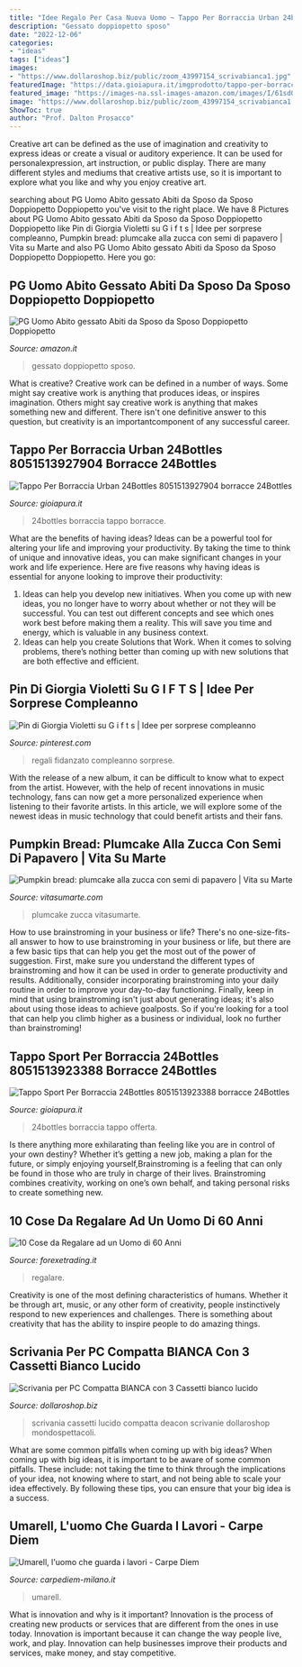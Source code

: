 ```yaml
---
title: "Idee Regalo Per Casa Nuova Uomo ~ Tappo Per Borraccia Urban 24bottles 8051513927904 Borracce 24bottles"
description: "Gessato doppiopetto sposo"
date: "2022-12-06"
categories:
- "ideas"
tags: ["ideas"]
images:
- "https://www.dollaroshop.biz/public/zoom_43997154_scrivabianca1.jpg"
featuredImage: "https://data.gioiapura.it/imgprodotto/tappo-per-borraccia-urban-24bottles-8051513927904_419249_zoom.jpg"
featured_image: "https://images-na.ssl-images-amazon.com/images/I/61sdO5-2q1L._AC_UX342_.jpg"
image: "https://www.dollaroshop.biz/public/zoom_43997154_scrivabianca1.jpg"
ShowToc: true
author: "Prof. Dalton Prosacco"
---
```



Creative art can be defined as the use of imagination and creativity to express ideas or create a visual or auditory experience. It can be used for personalexpression, art instruction, or public display. There are many different styles and mediums that creative artists use, so it is important to explore what you like and why you enjoy creative art.

	

		
searching about PG Uomo Abito gessato Abiti da Sposo da Sposo Doppiopetto Doppiopetto you've visit to the right place. We have 8 Pictures about PG Uomo Abito gessato Abiti da Sposo da Sposo Doppiopetto Doppiopetto like Pin di Giorgia Violetti su G i f t s | Idee per sorprese compleanno, Pumpkin bread: plumcake alla zucca con semi di papavero | Vita su Marte and also PG Uomo Abito gessato Abiti da Sposo da Sposo Doppiopetto Doppiopetto. Here you go:
		
    
## PG Uomo Abito Gessato Abiti Da Sposo Da Sposo Doppiopetto Doppiopetto

<img loading=lazy src="https://images-na.ssl-images-amazon.com/images/I/61sdO5-2q1L._AC_UX342_.jpg" onerror="this.onerror=null;this.src='https://tse2.mm.bing.net/th?id=OIP.nYcdVPB9KvtM8EEpUWh_pAAAAA&amp;pid=15.1';" alt="PG Uomo Abito gessato Abiti da Sposo da Sposo Doppiopetto Doppiopetto">

_Source: amazon.it_

>gessato doppiopetto sposo. 

	

What is creative?
Creative work can be defined in a number of ways. Some might say creative work is anything that produces ideas, or inspires imagination. Others might say creative work is anything that makes something new and different. There isn't one definitive answer to this question, but creativity is an importantcomponent of any successful career.

    
## Tappo Per Borraccia Urban 24Bottles 8051513927904 Borracce 24Bottles

<img loading=lazy src="https://data.gioiapura.it/imgprodotto/tappo-per-borraccia-urban-24bottles-8051513927904_419249_zoom.jpg" onerror="this.onerror=null;this.src='https://tse1.mm.bing.net/th?id=OIP.eqtz-4CVfmjwMlLug_eueAHaHa&amp;pid=15.1';" alt="Tappo Per Borraccia Urban 24Bottles 8051513927904 borracce 24Bottles">

_Source: gioiapura.it_

>24bottles borraccia tappo borracce. 

	

What are the benefits of having ideas?
Ideas can be a powerful tool for altering your life and improving your productivity. By taking the time to think of unique and innovative ideas, you can make significant changes in your work and life experience. Here are five reasons why having ideas is essential for anyone looking to improve their productivity: 
1. Ideas can help you develop new initiatives. When you come up with new ideas, you no longer have to worry about whether or not they will be successful. You can test out different concepts and see which ones work best before making them a reality. This will save you time and energy, which is valuable in any business context. 
2. Ideas can help you create Solutions that Work. When it comes to solving problems, there’s nothing better than coming up with new solutions that are both effective and efficient.

    
## Pin Di Giorgia Violetti Su G I F T S | Idee Per Sorprese Compleanno

<img loading=lazy src="https://i.pinimg.com/originals/f7/bd/0e/f7bd0edbc7ee7ebf75e688d374d2440b.jpg" onerror="this.onerror=null;this.src='https://tse3.mm.bing.net/th?id=OIP.lkcGaJsF9FfZl2N0nxG6wgHaNK&amp;pid=15.1';" alt="Pin di Giorgia Violetti su G i f t s | Idee per sorprese compleanno">

_Source: pinterest.com_

>regali fidanzato compleanno sorprese. 

	

With the release of a new album, it can be difficult to know what to expect from the artist. However, with the help of recent innovations in music technology, fans can now get a more personalized experience when listening to their favorite artists. In this article, we will explore some of the newest ideas in music technology that could benefit artists and their fans.

    
## Pumpkin Bread: Plumcake Alla Zucca Con Semi Di Papavero | Vita Su Marte

<img loading=lazy src="https://i0.wp.com/www.vitasumarte.com/wp-content/uploads/2015/01/foto229.jpg?fit=1200%2C1200&amp;ssl=1" onerror="this.onerror=null;this.src='https://tse3.mm.bing.net/th?id=OIP.o3oDzi6GiRaVWZXOoH4nIgHaHa&amp;pid=15.1';" alt="Pumpkin bread: plumcake alla zucca con semi di papavero | Vita su Marte">

_Source: vitasumarte.com_

>plumcake zucca vitasumarte. 

	

How to use brainstroming in your business or life?
There's no one-size-fits-all answer to how to use brainstroming in your business or life, but there are a few basic tips that can help you get the most out of the power of suggestion. First, make sure you understand the different types of brainstroming and how it can be used in order to generate productivity and results. Additionally, consider incorporating brainstroming into your daily routine in order to improve your day-to-day functioning. Finally, keep in mind that using brainstroming isn't just about generating ideas; it's also about using those ideas to achieve goalposts. So if you're looking for a tool that can help you climb higher as a business or individual, look no further than brainstroming!

    
## Tappo Sport Per Borraccia 24Bottles 8051513923388 Borracce 24Bottles

<img loading=lazy src="https://data.gioiapura.it/imgprodotto/tappo-sport-per-borraccia-24bottles-8051513923388_403205_zoom.jpg" onerror="this.onerror=null;this.src='https://tse3.mm.bing.net/th?id=OIP.wVTr4fUz0mUVpe0ORSXdJQHaHa&amp;pid=15.1';" alt="Tappo Sport Per Borraccia 24Bottles 8051513923388 borracce 24Bottles">

_Source: gioiapura.it_

>24bottles borraccia tappo offerta. 

	

Is there anything more exhilarating than feeling like you are in control of your own destiny? Whether it’s getting a new job, making a plan for the future, or simply enjoying yourself,Brainstroming is a feeling that can only be found in those who are truly in charge of their lives. Brainstroming combines creativity, working on one’s own behalf, and taking personal risks to create something new.

    
## 10 Cose Da Regalare Ad Un Uomo Di 60 Anni

<img loading=lazy src="http://www.forexetrading.it/wordpress/wp-content/uploads/2017/06/15-cose-da-Regalare-ad-un-Uomo-di-60-Anni-e1498213092498.jpg" onerror="this.onerror=null;this.src='https://tse1.mm.bing.net/th?id=OIP.Bs1zqaSh8P8GreZY4UiV8gHaHa&amp;pid=15.1';" alt="10 Cose da Regalare ad un Uomo di 60 Anni">

_Source: forexetrading.it_

>regalare. 

	

Creativity is one of the most defining characteristics of humans. Whether it be through art, music, or any other form of creativity, people instinctively respond to new experiences and challenges. There is something about creativity that has the ability to inspire people to do amazing things.

    
## Scrivania Per PC Compatta BIANCA Con 3 Cassetti Bianco Lucido

<img loading=lazy src="https://www.dollaroshop.biz/public/zoom_43997154_scrivabianca1.jpg" onerror="this.onerror=null;this.src='https://tse3.mm.bing.net/th?id=OIP.3sMzvr0PJ_hLd9oADWDlBgHaHa&amp;pid=15.1';" alt="Scrivania per PC Compatta BIANCA con 3 Cassetti bianco lucido">

_Source: dollaroshop.biz_

>scrivania cassetti lucido compatta deacon scrivanie dollaroshop mondospettacoli. 

	

What are some common pitfalls when coming up with big ideas?
When coming up with big ideas, it is important to be aware of some common pitfalls. These include: not taking the time to think through the implications of your idea, not knowing where to start, and not being able to scale your idea effectively. By following these tips, you can ensure that your big idea is a success.

    
## Umarell, L&#039;uomo Che Guarda I Lavori - Carpe Diem

<img loading=lazy src="https://carpediem-milano.it/wp-content/uploads/2020/10/UMARELL1.jpg" onerror="this.onerror=null;this.src='https://tse1.mm.bing.net/th?id=OIP.mz4xIoWkCy9ho8Tqwacq2QHaH_&amp;pid=15.1';" alt="Umarell, l&#039;uomo che guarda i lavori - Carpe Diem">

_Source: carpediem-milano.it_

>umarell. 

	

What is innovation and why is it important?
Innovation is the process of creating new products or services that are different from the ones in use today. Innovation is important because it can change the way people live, work, and play. Innovation can help businesses improve their products and services, make money, and stay competitive.

